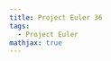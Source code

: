 ```yaml
---
title: Project Euler 36
tags:
  - Project Euler
mathjax: true
---
```

<escape><!-- more --></escape>

